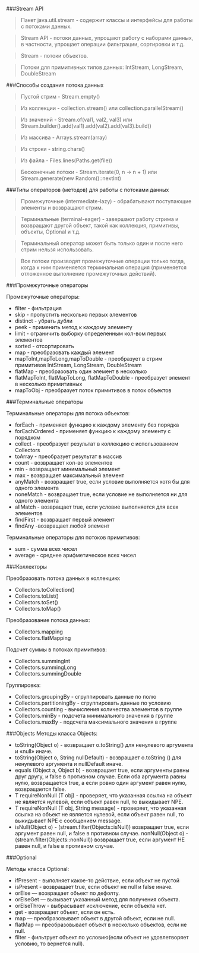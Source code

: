 ###Stream API

> Пакет java.util.stream - содержит классы и интерфейсы для работы с потоками данных.

> Stream API - потоки данных, упрощают работу с наборами данных, 
> в частности, упрощает операции фильтрации, сортировки и т.д.

> Stream<T> - потоки объектов.

> Потоки для примитивных типов данных: IntStream, LongStream, DoubleStream

###Способы создания потока данных

> Пустой стрим - Stream.empty()

> Из коллекции - collection.stream() или collection.parallelStream()

> Из значений - Stream.of(val1, val2, val3) или Stream.builder().add(val1).add(val2).add(val3).build()

> Из массива - Arrays.stream(array)

> Из строки - string.chars()

> Из файла - Files.lines(Paths.get(file))

> Бесконечные потоки - Stream.iterate(0, n -> n + 1) или Stream.generate(new Random()::nextInt)

###Типы операторов (методов) для работы с потоками данных

> Промежуточные (intermediate-lazy) - обрабатывают поступающие элементы и возвращают стрим.

> Терминальные (terminal-eager) - завершают работу стрима и
> возвращают другой объект, такой как коллекция, примитивы, объекты, Optional и т.д.

> Терминальный оператор может быть только один и после него стрим нельзя использовать.

> Все потоки производят промежуточные операции только тогда, 
> когда к ним применяется терминальная операция 
> (применяется отложенное выполнение промежуточных действий). 

###Промежуточные операторы

Промежуточные операторы:
* filter - фильтрация
* skip - пропустить несколько первых элементов
* distinct - убрать дубли
* peek - применить метод к каждому элементу
* limit - ограничить выборку определенным кол-вом первых элементов
* sorted - отсортировать
* map - преобразовать каждый элемент
* mapToInt,mapToLong,mapToDouble - преобразует в стрим примитивов IntStream, LongStream, DoubleStream
* flatMap - преобразовать один элемент в несколько
* flatMapToInt, flatMapToLong, flatMapToDouble - преобразует элемент в несколько примитивных
* mapToObj - преобразует поток примитивов в поток объектов

###Терминальные операторы

Терминальные операторы для потока объектов:
* forEach - применяет функцию к каждому элементу без порядка
* forEachOrdered - применяет функцию к каждому элементу с порядком
* collect - преобразует результат в коллекцию с использованием Collectors
* toArray - преобразует результат в массив
* count - возвращает кол-во элементов
* min - возвращает минимальный элемент
* max - возвращает максимальный элемент
* anyMatch - возвращает true, если условие выполняется хотя бы для одного элемента
* noneMatch - возвращает true, если условие не выполняется ни для одного элемента
* allMatch - возвращает true, если условие выполняется для всех элементов
* findFirst - возвращает первый элемент
* findAny -возвращает любой элемент

Терминальные операторы для потоков примитивов:
* sum - сумма всех чисел
* average - среднее арифметическое всех чисел

###Коллекторы

Преобразовать потока данных в коллекцию:
* Collectors.toCollection()
* Collectors.toList()
* Collectors.toSet()
* Collectors.toMap()

Преобразование потока данных:
* Collectors.mapping
* Collectors.flatMapping

Подсчет суммы в потоках примитивов:
* Collectors.summingInt
* Collectors.summingLong
* Collectors.summingDouble

Группировка:
* Collectors.groupingBy - сгруппировать данные по полю
* Collectors.partitioningBy - сгруппировать данные по условию
* Collectors.counting - вычисления количества элементов в группе
* Collectors.minBy - подсчета минимального значения в группе
* Collectors.maxBy - подсчета максимального значения в группе


###Objects
Методы класса Objects:
* toString(Object o) - возвращает o.toString() для ненулевого аргумента и «null» иначе.
* toString(Object o, String nullDefault) - возвращает o.toString () для ненулевого аргумента и nullDefault иначе.
* equals (Object a, Object b) - возвращает true, если аргументы равны друг другу, и false в противном случае. 
  Если оба аргумента равны нулю, возвращается true, а если ровно один аргумент равен нулю, возвращается false.
* T requireNonNull (T obj) - проверяет, что указанная ссылка на объект не является нулевой,
  если объект равен null, то выкидывает NPE.
* T requireNonNull (T obj, String message) - проверяет, что указанная ссылка на объект не является нулевой, 
  если объект равен null, то выкидывает NPE с сообщением message.
* isNull(Object o) - (stream.filter(Objects::isNull)) возвращает true, если аргумент равен null, 
  и false в противном случае.
nonNull(Object o) - (stream.filter(Objects::nonNull)) возвращает true, если аргумент НЕ равен null,
  и false в противном случае. 

###Optional

Методы класса Optional:
* ifPresent - выполняет какое-то действие, если объект не пустой
* isPresent - возвращает true, если объект не null и false иначе.
* orElse — возвращает объект по дефолту.
* orElseGet — вызывает указанный метод для получения объекта.
* orElseThrow - выбрасывает исключение, если объекта нет.
* get -  возвращает объект, если он есть.
* map — преобразовывает объект в другой объект, если не null.
* flatMap — преобразовывает объект в несколько объектов, если не null.
* filter - фильтрует объект по условию(если объект не удовлетворяет условию, то вернется null).

